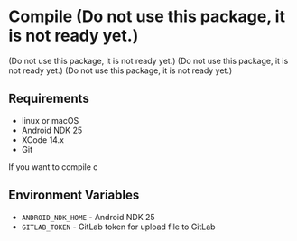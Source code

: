 # Compile (Do not use this package, it is not ready yet.)

(Do not use this package, it is not ready yet.)
(Do not use this package, it is not ready yet.)
(Do not use this package, it is not ready yet.)

## Requirements

- linux or macOS
- Android NDK 25
- XCode 14.x
- Git

If you want to compile c

## Environment Variables

- `ANDROID_NDK_HOME` - Android NDK 25
- `GITLAB_TOKEN` - GitLab token for upload file to GitLab

